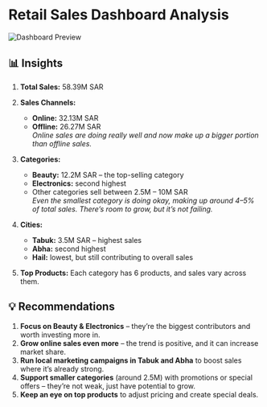 # Retail Sales Dashboard Analysis
![Dashboard Preview](Dashboard-screenshot.png)
## 📊 Insights

1. **Total Sales:** 58.39M SAR

2. **Sales Channels:**
   - **Online:** 32.13M SAR
   - **Offline:** 26.27M SAR  
     _Online sales are doing really well and now make up a bigger portion than offline sales._

3. **Categories:**
   - **Beauty:** 12.2M SAR – the top-selling category
   - **Electronics:** second highest
   - Other categories sell between 2.5M – 10M SAR  
     _Even the smallest category is doing okay, making up around 4–5% of total sales. There’s room to grow, but it’s not failing._

4. **Cities:**
   - **Tabuk:** 3.5M SAR – highest sales
   - **Abha:** second highest
   - **Hail:** lowest, but still contributing to overall sales

5. **Top Products:** Each category has 6 products, and sales vary across them.

## 💡 Recommendations

1. **Focus on Beauty & Electronics** – they’re the biggest contributors and worth investing more in.
2. **Grow online sales even more** – the trend is positive, and it can increase market share.
3. **Run local marketing campaigns in Tabuk and Abha** to boost sales where it’s already strong.
4. **Support smaller categories** (around 2.5M) with promotions or special offers – they’re not weak, just have potential to grow.
5. **Keep an eye on top products** to adjust pricing and create special deals.
